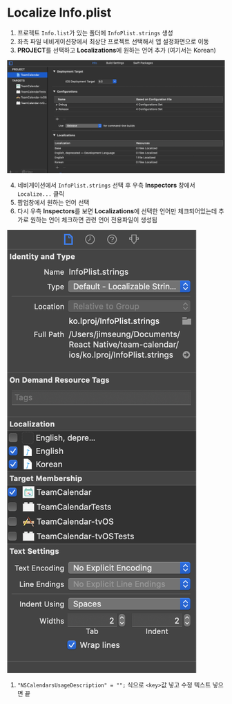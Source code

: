 # Localize Info.plist
1. 프로젝트 `Info.list`가 있는 폴더에 `InfoPlist.strings` 생성
2. 좌측 파일 네비게이션창에서 최상단 프로젝트 선택해서 앱 설정화면으로 이동
3. **PROJECT**를 선택하고 **Localizations**에 원하는 언어 추가 (여기서는 Korean)

![1](./localize-info-1.png)

4. 네비게이션에서 `InfoPlist.strings` 선택 후 우측 **Inspectors** 창에서 `Localize...` 클릭
5. 팝업창에서 원하는 언어 선택
6. 다시 우측 **Inspectors**를 보면 **Localizations**에 선택한 언어만 체크되어있는데 추가로 원하는 언어 체크하면 관련 언어 전용파일이 생성됨

![2](./localize-info-2.png)

1. `"NSCalendarsUsageDescription" = "";` 식으로 `<key>`값 넣고 수정 텍스트 넣으면 끝
